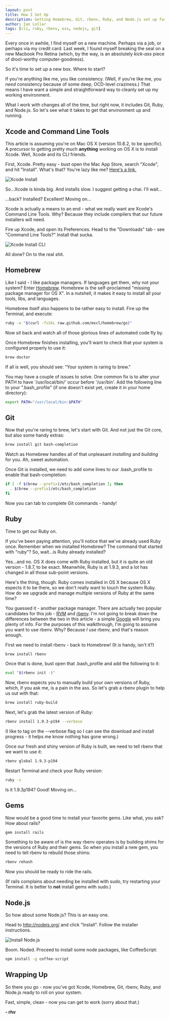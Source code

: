 ```yaml
---
layout: post
title: How I Set Up
description: Getting Homebrew, Git, rbenv, Ruby, and Node.js set up fast.
author: Ian Lollar
tags: [cli, ruby, rbenv, osx, nodejs, git]
---
```


Every once in awhile, I find myself on a new machine. Perhaps via a job, or perhaps via my credit card. Last week, I found myself breaking the seal on a new Macbook Pro Retina (which, by the way, is an absolutely *kick-ass* piece of drool-worthy computer-goodness).

So it's time to set up a new box. Where to start?

If you're anything like me, you like consistency. (Well, if you're like me, you *need* consistency because of some deep, OCD-level craziness.) That means I have want a simple and straightforward way to cleanly set up my working environment.

What I work with changes all of the time, but right now, it includes Git, Ruby, and Node.js. So let's see what it takes to get that environment up and running.

<!--more-->

## Xcode and Command Line Tools

This article is assuming you're on Mac OS X (version 10.8.2, to be specific). A precursor to getting pretty much **anything** working on OS X is to install Xcode. Well, Xcode and its CLI friends.

First, Xcode. Pretty easy - bust open the Mac App Store, search "Xcode", and hit "Install". What's that? You're lazy like me? [Here's a link.](https://itunes.apple.com/us/app/xcode/id497799835)

![Xcode Install](https://s3.amazonaws.com/redhotvengeance/how-i-set-up/howisetup_xcode.jpg)

So...Xcode is kinda big. And installs slow. I suggest getting a chai. I'll wait...

...back? Installed? Excellent! Moving on...

Xcode is actually a means to an end - what we really want are Xcode's Command Line Tools. Why? Because they include compilers that our future installers will need.

Fire up Xcode, and open its Preferences. Head to the "Downloads" tab - see "Command Line Tools?" Install that sucka.

![Xcode Install CLI](https://s3.amazonaws.com/redhotvengeance/how-i-set-up/howisetup_xcode_cli.jpg)

All done? On to the real shit.

## Homebrew

Like I said - I like package managers. If languages get them, why not your system? Enter [Homebrew](http://mxcl.github.com/homebrew/). Homebrew is the self-proclaimed "missing package manager for OS X". In a nutshell, it makes it easy to install all your tools, libs, and languages.

Homebrew itself also happens to be rather easy to install. Fire up the Terminal, and execute:

```bash
ruby -e "$(curl -fsSkL raw.github.com/mxcl/homebrew/go)"
```

Now sit back and watch all of those glorious lines of automated code fly by.

Once Homebrew finishes installing, you'll want to check that your system is configured properly to use it:

```bash
brew doctor
```

If all is well, you should see: "Your system is raring to brew."

You may have a couple of issues to solve. One common fix is to alter your PATH to have '/usr/local/bin/' occur before '/usr/bin'. Add the following line to your ".bash_profile" (if one doesn't exist yet, create it in your home directory):

```bash
export PATH="/usr/local/bin:$PATH"
```

## Git

Now that you're raring to brew, let's start with Git. And not just the Git core, but also some handy extras:

```bash
brew install git bash-completion
```

Watch as Homebrew handles all of that unpleasant *installing* and *building* for you. Ah, sweet automation.

Once Git is installed, we need to add some lines to our .bash_profile to enable that bash-completion:

```bash
if [ -f $(brew --prefix)/etc/bash_completion ]; then
  . $(brew --prefix)/etc/bash_completion
fi
```

Now you can tab to complete Git commands - handy!

## Ruby

Time to get our Ruby on.

If you've been paying attention, you'll notice that we've already used Ruby once. Remember when we installed Homebrew? The command that started with "ruby"? So, wait...is Ruby already installed?

Yes...and no. OS X does come with Ruby installed, but it is quite an old version - 1.8.7, to be exact. Meanwhile, Ruby is at 1.9.3, and a lot has changed in all those sub-point versions.

Here's the thing, though. Ruby comes installed in OS X because OS X expects it to be there, so we don't really want to touch the system Ruby. How do we upgrade and manage multiple versions of Ruby at the same time?

You guessed it - another package manager. There are actually two popular candidates for this job - [RVM](https://rvm.io/) and [rbenv](https://github.com/sstephenson/rbenv). I'm not going to break down the differences between the two in this article - a simple [Google](http://bit.ly/TrImyr) will bring you plenty of info. For the purposes of this walkthrough, I'm going to assume you want to use rbenv. Why? Because *I* use rbenv, and that's reason enough.

First we need to install rbenv - back to Homebrew! (It *is* handy, isn't it?)

```bash
brew install rbenv
```

Once that is done, bust open that .bash_profile and add the following to it:

```bash
eval "$(rbenv init -)"
```

Now, rbenv expects you to manually build your own versions of Ruby, which, if you ask me, is a pain in the ass. So let's grab a rbenv plugin to help us out with that:

```bash
brew install ruby-build
```

Next, let's grab the latest version of Ruby:

```bash
rbenv install 1.9.3-p194 --verbose
```

(I like to tag on the --verbose flag so I can see the download and install progress - it helps me know nothing has gone wrong.)

Once our fresh and shiny version of Ruby is built, we need to tell rbenv that we want to use it:

```bash
rbenv global 1.9.3-p194
```

Restart Terminal and check your Ruby version:

```bash
ruby -v
```

Is it 1.9.3p194? Good! Moving on…

## Gems

Now would be a good time to install your favorite gems. Like what, you ask? How about rails?

```bash
gem install rails
```

Something to be aware of is the way rbenv operates is by building shims for the versions of Ruby and their gems. So when you install a new gem, you need to tell rbenv to rebuild those shims:

```bash
rbenv rehash
```

Now you should be ready to ride the rails.

(If rails complains about needing be installed with sudo, try restarting your Terminal. It is better to **not** install gems with sudo.)

## Node.js

So how about some Node.js? This is an easy one.

Head to http://nodejs.org/ and click "Install". Follow the installer instructions.

![Install Node.js](https://s3.amazonaws.com/redhotvengeance/how-i-set-up/howisetup_node.jpg)

Boom. Noded. Proceed to install some node packages, like CoffeeScript:

```bash
npm install -g coffee-script
```

## Wrapping Up

So there you go - now you've got Xcode, Homebrew, Git, rbenv, Ruby, and Node.js ready to roll on your system.

Fast, simple, clean - now you can get to work (sorry about that.)

**- rhv**
